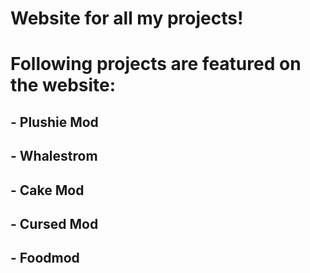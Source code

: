 # Website for all my projects!
# Following projects are featured on the website:
## - Plushie Mod
## - Whalestrom
## - Cake Mod
## - Cursed Mod
## - Foodmod